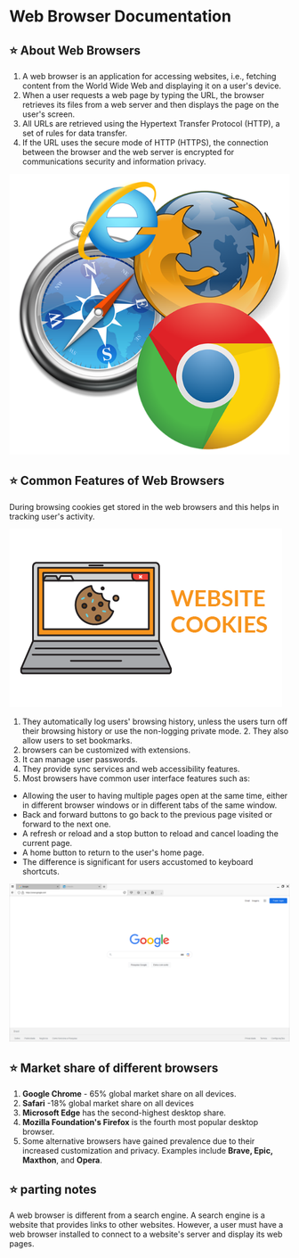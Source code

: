 # Web Browser Documentation

## ⭐ About Web Browsers

1. A web browser is an application for accessing websites, i.e., fetching content from the World Wide Web and displaying it on a user's device. 
2. When a user requests a web page by typing the URL, the browser retrieves its files from a web server and then displays the page on the user's screen.
3. All URLs are retrieved using the Hypertext Transfer Protocol (HTTP), a set of rules for data transfer. 
4. If the URL uses the secure mode of HTTP (HTTPS), the connection between the browser and the web server is encrypted for communications security and information privacy.

![web browser](image-56.png)

## ⭐ Common Features of Web Browsers

During browsing cookies get stored in the web browsers and this helps in tracking user's activity.

![Alt text](image-57.png)

1. They automatically log users' browsing history, unless the users turn off their browsing history or use the non-logging private mode.  2. They also allow users to set bookmarks.
3. browsers can be customized with extensions.
4. It can manage user passwords.
5. They provide sync services and web accessibility features.
6. Most browsers have common user interface features such as:
- Allowing the user to having multiple pages open at the same time, either in different browser windows or in different tabs of the same window.
- Back and forward buttons to go back to the previous page visited or forward to the next one.
- A refresh or reload and a stop button to reload and cancel loading the current page. 
- A home button to return to the user's home page.
- The difference is significant for users accustomed to keyboard shortcuts.

![Alt text](image-58.png)

## ⭐ Market share of different browsers

1. **Google Chrome** - 65% global market share on all devices.
2. **Safari** -18% global market share on all devices 
3. **Microsoft Edge** has the second-highest desktop share.
4. **Mozilla Foundation's Firefox** is the fourth most popular desktop browser.
5. Some alternative browsers have gained prevalence due to their increased customization and privacy.  Examples include **Brave, Epic, Maxthon**, and **Opera**.

## ⭐ parting notes

A web browser is different from a search engine.
A search engine is a website that provides links to other websites. However, a user must have a web browser installed to connect to a website's server and display its web pages.